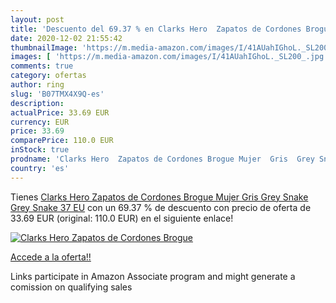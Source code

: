 ```yaml
---
layout: post
title: 'Descuento del 69.37 % en Clarks Hero  Zapatos de Cordones Brogue '
date: 2020-12-02 21:55:42
thumbnailImage: 'https://m.media-amazon.com/images/I/41AUahIGhoL._SL200_.jpg'
images: [ 'https://m.media-amazon.com/images/I/41AUahIGhoL._SL200_.jpg' ]
comments: true
category: ofertas
author: ring
slug: 'B07TMX4X9Q-es'
description:
actualPrice: 33.69 EUR
currency: EUR
price: 33.69
comparePrice: 110.0 EUR
inStock: true
prodname: 'Clarks Hero  Zapatos de Cordones Brogue Mujer  Gris  Grey Snake Grey Snake   37 EU'
country: 'es'
---
```


Tienes [Clarks Hero  Zapatos de Cordones Brogue Mujer  Gris  Grey Snake Grey Snake   37 EU](https://www.amazon.es/dp/B07TMX4X9Q/?tag=tolees-21) con un 69.37 % de descuento con precio de oferta de 33.69 EUR (original: 110.0 EUR) en el siguiente enlace!

[![Clarks Hero  Zapatos de Cordones Brogue ](https://m.media-amazon.com/images/I/41AUahIGhoL._SL200_.jpg)](https://www.amazon.es/dp/B07TMX4X9Q/?tag=tolees-21)

[Accede a la oferta!!](https://www.amazon.es/dp/B07TMX4X9Q/?tag=tolees-21)

Links participate in Amazon Associate program and might generate a comission on qualifying sales


